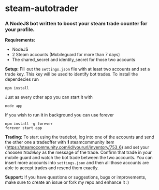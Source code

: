 # steam-autotrader

### A NodeJS bot written to boost your steam trade counter for your profile.

**Requirements:**
* NodeJS
* 2 Steam accounts (Mobileguard for more than 7 days)
* The shared_secret and identity_secret for those two accounts

**Setup:**
Fill out the `settings.json` file with at least two accounts and set a trade key. This key will be used to identify bot trades.
To install the dependecies run
```
npm install
```
Just as every other app you can start it with
```
node app
```
If you wish to run it in background you can use forever
```
npm install -g forever
forever start app
```

**Trading:**
To start using the tradebot, log into one of the accounts and send the other one a tradeoffer with **_1_** steamcommunity item (https://steamocommunity.com/id/yoururl/inventory/753_6) and set your choosen _tradekey_ as the message of the trade. Confirm that trade in your mobile guard and watch the bot trade between the two accounts.
You can insert more accounts into `settings.json` and then all those accounts are able to accept trades and resend them exactly.

**Support:**
If you have questions or suggestions, bugs or improvements, make sure to create an issue or fork my repo and enhance it :)